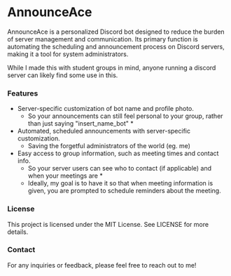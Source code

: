# AnnounceAce
AnnounceAce is a personalized Discord bot designed to reduce the burden of server management and communication. Its primary function is automating the scheduling and announcement process on Discord servers, making it a tool for system administrators. 

While I made this with student groups in mind, anyone running a discord server can likely find some use in this.

### Features
- Server-specific customization of bot name and profile photo.
  * So your announcements can still feel personal to your group, rather than just saying "insert_name_bot" *
- Automated, scheduled announcements with server-specific customization.
  * Saving the forgetful administrators of the world (eg. me)
- Easy access to group information, such as meeting times and contact info.
  * So your server users can see who to contact (if applicable) and when your meetings are *
  * Ideally, my goal is to have it so that when meeting information is given, you are prompted to schedule reminders about the meeting. 

### License
This project is licensed under the MIT License. See LICENSE for more details.

### Contact
For any inquiries or feedback, please feel free to reach out to me!

